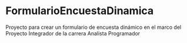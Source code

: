# FormularioEncuestaDinamica
Proyecto para crear un formulario de encuesta dinámico en el marco del Proyecto Integrador de la carrera Analista Programador
